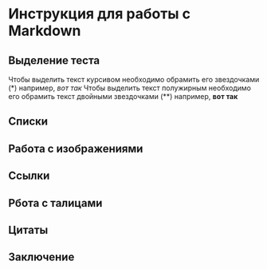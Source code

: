# Инструкция для работы с Markdown
## Выделение теста
Чтобы выделить текст курсивом необходимо обрамить его звездочками (*)
например, *вот так*
Чтобы выделить текст полужирным необходимо его обрамить текст двойными звездочками (**)
например, **вот так**
## Списки
## Работа с изображениями
## Ссылки
## Рбота с талицами
## Цитаты
## Заключение
